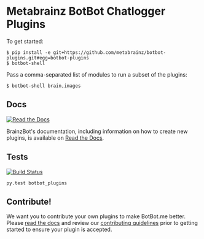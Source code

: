 # Metabrainz BotBot Chatlogger Plugins

To get started:

```
$ pip install -e git+https://github.com/metabrainz/botbot-plugins.git#egg=botbot-plugins
$ botbot-shell
```

Pass a comma-separated list of modules to run a subset of the plugins:

```
$ botbot-shell brain,images
```

## Docs
[![Read the Docs](https://img.shields.io/readthedocs/pip.svg)](https://brainzbot.readthedocs.io/)

BrainzBot's documentation, including information on how to create new plugins, is available on [Read the Docs](https://brainzbot.readthedocs.io).

## Tests

[![Build Status](https://travis-ci.org/metabrainz/botbot-plugins.svg?branch=master)](https://travis-ci.org/metabrainz/botbot-plugins/)

```
py.test botbot_plugins
```

## Contribute!

We want you to contribute your own plugins to make BotBot.me better. Please [read the docs](https://github.com/metabrainz/botbot-plugins/blob/master/DOCS.md) and review our [contributing guidelines](https://github.com/metabrainz/botbot-plugins/blob/master/CONTRIBUTING.md) prior to getting started to ensure your plugin is accepted.
